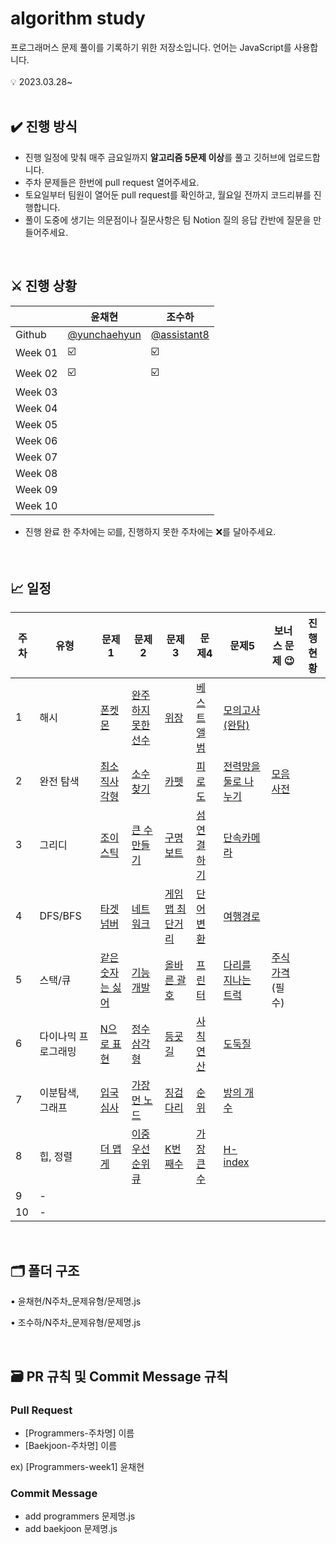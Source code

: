 # algorithm study
프로그래머스 문제 풀이를 기록하기 위한 저장소입니다. 언어는 JavaScript를 사용합니다. 
<br/><br/>
💡 2023.03.28~
<br/><br/>

## ✔️ 진행 방식

- 진행 일정에 맞춰 매주 금요일까지 **알고리즘 5문제 이상**를 풀고 깃허브에 업로드합니다.
- 주차 문제들은 한번에 pull request 열어주세요.
- 토요일부터 팀원이 열어둔 pull request를 확인하고, 월요일 전까지 코드리뷰를 진행합니다.
- 풀이 도중에 생기는 의문점이나 질문사항은 팀 Notion 질의 응답 칸반에 질문을 만들어주세요.

<br/>

## ⚔️ 진행 상황

|  | 윤채현 | 조수하 |
| --- | --- | --- |
| Github | [@yunchaehyun](https://github.com/yunchaehyun) | [@assistant8](https://github.com/assistant8) |
| Week 01 | ☑️ | ☑️ |
| Week 02 | ☑️ | ☑️ |
| Week 03 |  |  |
| Week 04 |  |  |
| Week 05 |  |  |
| Week 06 |  |  |
| Week 07 |  |  |
| Week 08 |  |  |
| Week 09 |  |  |
| Week 10 |  |  |
- 진행 완료 한 주차에는 ☑️를, 진행하지 못한 주차에는 ❌를 달아주세요.

<br/>

## 📈 일정

| 주차 | 유형 | 문제 1 | 문제 2 | 문제 3 | 문제4 | 문제5 | 보너스 문제 😉 | 진행 현황 |
| --- | --- | --- | --- | --- | --- | --- | --- | --- |
| 1 | 해시 | [폰켓몬](https://school.programmers.co.kr/learn/courses/30/lessons/1845) | [완주하지 못한 선수](https://school.programmers.co.kr/learn/courses/30/lessons/42576) | [위장](https://school.programmers.co.kr/learn/courses/30/lessons/42578) | [베스트앨범](https://school.programmers.co.kr/learn/courses/30/lessons/42579) | [모의고사(완탐)](https://school.programmers.co.kr/learn/courses/30/lessons/42840) |  |  |
| 2 | 완전 탐색 | [최소직사각형](https://school.programmers.co.kr/learn/courses/30/lessons/86491) | [소수 찾기](https://school.programmers.co.kr/learn/courses/30/lessons/42839) | [카펫](https://school.programmers.co.kr/learn/courses/30/lessons/42842) | [피로도](https://school.programmers.co.kr/learn/courses/30/lessons/87946) | [전력망을 둘로 나누기](https://school.programmers.co.kr/learn/courses/30/lessons/86971) | [모음사전](https://school.programmers.co.kr/learn/courses/30/lessons/84512) |  |
| 3 | 그리디 | [조이스틱](https://school.programmers.co.kr/learn/courses/30/lessons/42860) | [큰 수 만들기](https://school.programmers.co.kr/learn/courses/30/lessons/42883) | [구명보트](https://school.programmers.co.kr/learn/courses/30/lessons/42885) | [섬 연결하기](https://school.programmers.co.kr/learn/courses/30/lessons/42861) | [단속카메라](https://school.programmers.co.kr/learn/courses/30/lessons/42884) |  |  |
| 4 | DFS/BFS | [타겟 넘버](https://school.programmers.co.kr/learn/courses/30/lessons/43165) | [네트워크](https://school.programmers.co.kr/learn/courses/30/lessons/43162) | [게임 맵 최단거리](https://school.programmers.co.kr/learn/courses/30/lessons/1844) | [단어 변환](https://school.programmers.co.kr/learn/courses/30/lessons/43163) | [여행경로](https://school.programmers.co.kr/learn/courses/30/lessons/43164) |  |  |
| 5 | 스택/큐 | [같은 숫자는 싫어](https://school.programmers.co.kr/learn/courses/30/lessons/12906) | [기능개발](https://school.programmers.co.kr/learn/courses/30/lessons/42586) | [올바른 괄호](https://school.programmers.co.kr/learn/courses/30/lessons/12909) | [프린터](https://school.programmers.co.kr/learn/courses/30/lessons/42587) | [다리를 지나는 트럭](https://school.programmers.co.kr/learn/courses/30/lessons/42583) | [주식가격](https://school.programmers.co.kr/learn/courses/30/lessons/42584)  (필수) |  |
| 6 | 다이나믹 프로그래밍 | [N으로 표현](https://school.programmers.co.kr/learn/courses/30/lessons/42895) | [정수 삼각형](https://school.programmers.co.kr/learn/courses/30/lessons/43105) | [등굣길](https://school.programmers.co.kr/learn/courses/30/lessons/42898) | [사칙연산](https://school.programmers.co.kr/learn/courses/30/lessons/1843) | [도둑질](https://school.programmers.co.kr/learn/courses/30/lessons/42897) |  |  |
| 7 | 이분탐색, 그래프 | [입국심사](https://school.programmers.co.kr/learn/courses/30/lessons/43238) | [가장 먼 노드](https://school.programmers.co.kr/learn/courses/30/lessons/49189) | [징검다리](https://school.programmers.co.kr/learn/courses/30/lessons/43236) | [순위](https://school.programmers.co.kr/learn/courses/30/lessons/49191) | [방의 개수](https://school.programmers.co.kr/learn/courses/30/lessons/49190) |  |  |
| 8 | 힙, 정렬 | [더 맵게](https://school.programmers.co.kr/learn/courses/30/lessons/42626) | [이중우선순위큐](https://school.programmers.co.kr/learn/courses/30/lessons/42628) | [K번째수](https://school.programmers.co.kr/learn/courses/30/lessons/42748) | [가장 큰 수](https://school.programmers.co.kr/learn/courses/30/lessons/42746) | [H-index](https://school.programmers.co.kr/learn/courses/30/lessons/42747) |  |  |
| 9 | - |  |  |  |  |  |  |  |
| 10 | - |  |  |  |  |  |  |  |

<br/>

## 🗂️ 폴더 구조

• 윤채현/N주차_문제유형/문제명.js

• 조수하/N주차_문제유형/문제명.js

<br/>

## 🗃️ PR 규칙 및 Commit Message 규칙

### Pull Request

- [Programmers-주차명] 이름
- [Baekjoon-주차명] 이름

ex) [Programmers-week1] 윤채현

### Commit Message

- add programmers 문제명.js
- add baekjoon 문제명.js
